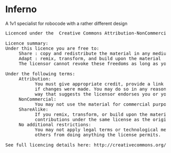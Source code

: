 # Inferno

A 1v1 specialist for robocode with a rather different design

<pre>
Licenced under the  Creative Commons Attribution-NonCommercial-ShareAlike 3.0 Unported License

Licence summary:
Under this licence you are free to:
     Share : copy and redistribute the material in any medium or format
     Adapt : remix, transform, and build upon the material
     The licensor cannot revoke these freedoms as long as you follow the license terms.

Under the following terms:
     Attribution:
           You must give appropriate credit, provide a link to the license, and indicate
           if changes were made. You may do so in any reasonable manner, but not in any
           way that suggests the licensor endorses you or your use.
     NonCommercial:
           You may not use the material for commercial purposes.
     ShareAlike:
           If you remix, transform, or build upon the material, you must distribute your
           contributions under the same license as the original.
     No additional restrictions:
           You may not apply legal terms or technological measures that legally restrict
           others from doing anything the license permits.

See full licencing details here: http://creativecommons.org/licenses/by-nc-sa/3.0/
</pre>
